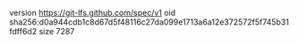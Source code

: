 version https://git-lfs.github.com/spec/v1
oid sha256:d0a944cdb1c8d67d5f48116c27da099e1713a6a12e372572f5f745b31fdff6d2
size 7287
